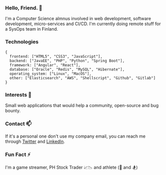 ### Hello, Friend. 👋 
I'm a Computer Science almnus involved in web development, software development, micro-services and CI/CD. I'm currently doing remote stuff for a SysOps team in Finland.

### Technologies
```
{
  frontend: ["HTML5", "CSS3", "JavaScript"],
  backend: ["JavaEE", "PHP", "Python", "Spring Boot"],
  framework: ["Angular", "React"],
  database: ["Oracle", "Redis", "MySQL", "Hibernate"],
  operating_system: ["Linux", "MacOS"],
  other: ["Elasticsearch", "AWS", "Shellscript", "Github", "Gitlab"]
}
```

### Interests 🤝
Small web applications that would help a community, open-source and bug bounty.

### Contact 📫 
If it's a personal one don't use my company email, you can reach me through [Twitter](https://twitter.com/hmenorjr) and [LinkedIn](https://www.linkedin.com/in/hmenorjr).

### Fun Fact ⚡ 
I'm a game streamer, PH Stock Trader 📈📉 and athlete (🏀  and 🏂)

<!---
hermen-paf/hermen-paf is a ✨ special ✨ repository because its `README.md` (this file) appears on your GitHub profile.
You can click the Preview link to take a look at your changes.
--->
